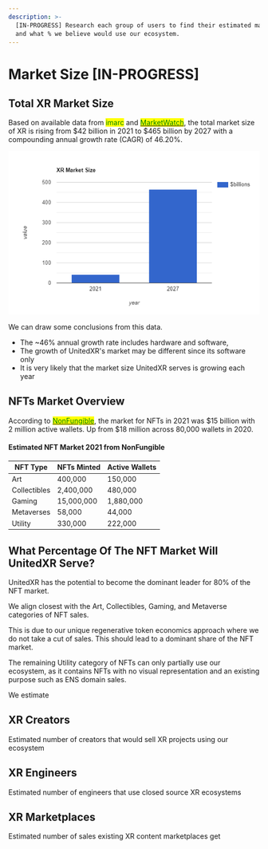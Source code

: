```yaml
---
description: >-
  [IN-PROGRESS] Research each group of users to find their estimated market size
  and what % we believe would use our ecosystem.
---
```


# Market Size \[IN-PROGRESS]

## Total XR Market Size

Based on available data from <mark style="color:green;">imarc</mark> and [<mark style="color:green;">MarketWatch</mark>](https://www.marketwatch.com/press-release/extended-reality-xr-market-size-2021-covid-19-impact-analysis-by-industry-trends-future-demands-growth-factors-emerging-technologies-prominent-players-future-plans-and-forecast-till-2030-2022-01-07), the total market size of XR is rising from $42 billion in 2021 to $465 billion by 2027 with a compounding annual growth rate (CAGR) of 46.20%.

![](../.gitbook/assets/bar-graph.png)

We can draw some conclusions from this data.

* The \~46% annual growth rate includes hardware and software,&#x20;
* The growth of UnitedXR's market may be different since its software only
* It is very likely that the market size UnitedXR serves is growing each year

## NFTs Market Overview

According to [<mark style="color:green;">NonFungible</mark>](https://nonfungible.com/reports/2021/en/yearly-nft-market-report), the market for NFTs in 2021 was $15 billion with 2 million active wallets. Up from $18 million across 80,000 wallets in 2020.

#### Estimated NFT Market 2021 from NonFungible

| NFT Type     | NFTs Minted | Active Wallets |
| ------------ | ----------- | -------------- |
| Art          | 400,000     | 150,000        |
| Collectibles | 2,400,000   | 480,000        |
| Gaming       | 15,000,000  | 1,880,000      |
| Metaverses   | 58,000      | 44,000         |
| Utility      | 330,000     | 222,000        |

## What Percentage Of The NFT Market Will UnitedXR Serve?

UnitedXR has the potential to become the dominant leader for 80% of the NFT market.

We align closest with the Art, Collectibles, Gaming, and Metaverse categories of NFT sales.

This is due to our unique regenerative token economics approach where we do not take a cut of sales. This should lead to a dominant share of the NFT market.

The remaining Utility category of NFTs can only partially use our ecosystem, as it contains NFTs with no visual representation and an existing purpose such as ENS domain sales.

We estimate&#x20;

## XR Creators

Estimated number of creators that would sell XR projects using our ecosystem

## XR Engineers

Estimated number of engineers that use closed source XR ecosystems

## XR Marketplaces

Estimated number of sales existing XR content marketplaces get
